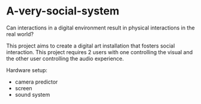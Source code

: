 # A-very-social-system

Can interactions in a digital environment result in physical interactions in the real world? 

This project aims to create a digital art installation that fosters social interaction. This project requires 2 users with one controlling the visual and the other user controlling the audio experience. 

Hardware setup: 
- camera predictor
- screen
- sound system
